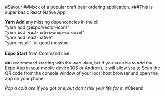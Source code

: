 #Savour
##Mock of a popular craft beer ordering application. 
###This is super basic React Native App.  

**Yarn Add** any missing dependencies in the cli.
<br>
"yarn add @expo/vector-icons" 
<br>
"yarn add react-native-snap-carousel"
<br>
"yarn add react-native"
<br>
"yarn install" for good measure. 
<br>
<br>
**Expo Start** from Command Line.  

##I recommend starting with the web view, but if you are able to add the Expo App in your mobile device(iOS or Android), it will allow you to Scan the QR code from the console window of your local host browser and open the app on your phone. 

*Pop a cold one if you got one, but don't risk your life for it.* 
#Cheers!  
